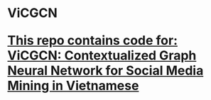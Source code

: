 <h1> ViCGCN
  
<a href="[https://www.google.com/](https://www.researchgate.net/publication/370003253_ViCGCN_Graph_Convolutional_Network_with_Contextualized_Language_Models_for_Social_Media_Mining_in_Vietnamese)" target="_blank">This repo contains code for: ViCGCN: Contextualized Graph Neural Network for Social Media Mining in Vietnamese</a>

